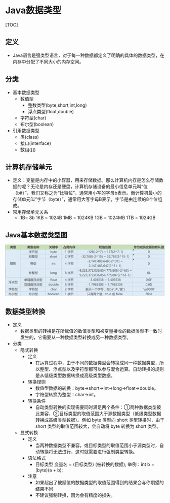 # Java数据类型

[TOC]

## 定义

- Java语言是强类型语言，对于每一种数据都定义了明确的具体的数据类型，在内存中分配了不同大小的内存空间。



## 分类

- 基本数据类型
  - 数值型
    - 整数类型(byte,short,int,long)
    - 浮点类型(float,double)
  - 字符型(char)
  - 布尔型(boolean)
- 引用数据类型
  - 类(class)
  - 接口(interface)
  - 数组([])



## 计算机存储单元

- 定义：变量是内存中的小容器，用来存储数据。那么计算机内存是怎么存储数据的呢？无论是内存还是硬盘，计算机存储设备的最小信息单元叫“位（bit）”，我们又称之为“比特位”，通常用小写的字母b表示。而计算机最小的存储单元叫“字节（byte）”，通常用大写字母B表示，字节是由连续的8个位组成。
- 常用存储单元关系
  - 1B= 8b
    1KB = 1024B
    1MB = 1024KB
    1GB = 1024MB
    1TB = 1024GB



## Java基本数据类型图

![Java基本数据类型](https://raw.githubusercontent.com/JourWon/image/master/Java基础语法/Java基本数据类型.png)



## 数据类型转换

- 定义
  - 数据类型的转换是在所赋值的数值类型和被变量接收的数据类型不一致时发生的，它需要从一种数据类型转换成另一种数据类型。
- 分类
  - 隐式转换
    - 定义
      - 在运算过程中，由于不同的数据类型会转换成同一种数据类型，所以整型、浮点型以及字符型都可以参与混合运算。自动转换的规则是从低级类型数据转换成高级类型数据。
    - 转换规则
      - 数值型数据的转换：byte→short→int→long→float→double。
      - 字符型转换为整型：char→int。
    - 转换条件
      - 自动类型转换的实现需要同时满足两个条件：①两种数据类型彼此兼容，②目标类型的取值范围大于源数据类型（低级类型数据转换成高级类型数据）。例如 byte 类型向 short 类型转换时，由于 short 类型的取值范围较大，会自动将 byte 转换为 short 类型。
  - 显式转换
    - 定义
      - 当两种数据类型不兼容，或目标类型的取值范围小于源类型时，自动转换将无法进行，这时就需要进行强制类型转换。
    - 语法格式
      - 目标类型 变量名 = (目标类型) (被转换的数据);
        举例：int b = (byte)(a + b); 
    - 注意
      - 如果超出了被赋值的数据类型的取值范围得到的结果会与你期望的结果不同
      - 不建议强制转换，因为会有精度的损失。

